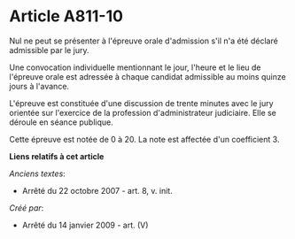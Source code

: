 # Article A811-10

Nul ne peut se présenter à l'épreuve orale d'admission s'il n'a été déclaré admissible par le jury.

Une convocation individuelle mentionnant le jour, l'heure et le lieu de l'épreuve orale est adressée à chaque candidat
admissible au moins quinze jours à l'avance.

L'épreuve est constituée d'une discussion de trente minutes avec le jury orientée sur l'exercice de la profession
d'administrateur judiciaire. Elle se déroule en séance publique.

Cette épreuve est notée de 0 à 20. La note est affectée d'un coefficient 3.

**Liens relatifs à cet article**

_Anciens textes_:

  - Arrêté du 22 octobre 2007 - art. 8, v. init.

_Créé par_:

  - Arrêté du 14 janvier 2009 - art. (V)
